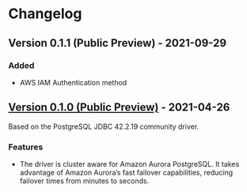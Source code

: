 # Changelog

## Version 0.1.1 (Public Preview) - 2021-09-29
### Added
  * AWS IAM Authentication method

## [Version 0.1.0 (Public Preview)](https://github.com/awslabs/aws-postgresql-jdbc/releases/tag/0.1.0) - 2021-04-26
Based on the PostgreSQL JDBC 42.2.19 community driver.
### Features
  * The driver is cluster aware for Amazon Aurora PostgreSQL. It takes advantage of Amazon Aurora’s fast failover capabilities, reducing failover times from minutes to seconds.
